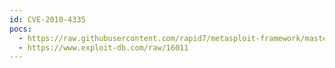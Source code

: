 ```yaml
---
id: CVE-2010-4335
pocs:
  - https://raw.githubusercontent.com/rapid7/metasploit-framework/master/modules/exploits/unix/webapp/cakephp_cache_corruption.rb
  - https://www.exploit-db.com/raw/16011
---
```

